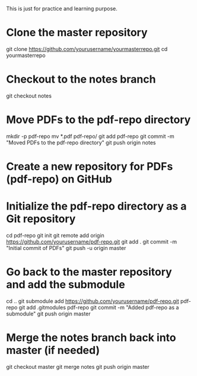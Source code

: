 This is just for practice and learning purpose.

# Clone the master repository
git clone https://github.com/yourusername/yourmasterrepo.git
cd yourmasterrepo

# Checkout to the notes branch
git checkout notes

# Move PDFs to the pdf-repo directory
mkdir -p pdf-repo
mv *.pdf pdf-repo/
git add pdf-repo
git commit -m "Moved PDFs to the pdf-repo directory"
git push origin notes

# Create a new repository for PDFs (pdf-repo) on GitHub

# Initialize the pdf-repo directory as a Git repository
cd pdf-repo
git init
git remote add origin https://github.com/yourusername/pdf-repo.git
git add .
git commit -m "Initial commit of PDFs"
git push -u origin master

# Go back to the master repository and add the submodule
cd ..
git submodule add https://github.com/yourusername/pdf-repo.git pdf-repo
git add .gitmodules pdf-repo
git commit -m "Added pdf-repo as a submodule"
git push origin master

# Merge the notes branch back into master (if needed)
git checkout master
git merge notes
git push origin master
